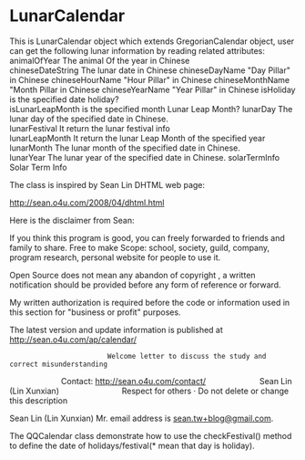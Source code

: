 # LunarCalendar
This is LunarCalendar object which extends GregorianCalendar object, user can get the following lunar information by reading related attributes:
animalOfYear      The animal Of the year in Chinese    
chineseDateString The lunar date in Chinese
chineseDayName    "Day Pillar" in Chinese
chineseHourName   "Hour Pillar" in Chinese
chineseMonthName  "Month Pillar in Chinese
chineseYearName   "Year Pillar" in Chinese
isHoliday         is the specified date holiday?        
isLunarLeapMonth  is the specified month Lunar Leap Month?
lunarDay          The lunar day of the specified date in Chinese.         
lunarFestival     It return the lunar festival info   
lunarLeapMonth    It return the lunar Leap Month of the specified year  
lunarMonth        The lunar month of the specified date in Chinese.          
lunarYear         The lunar year of the specified date in Chinese.
solarTermInfo     Solar Term Info    

The class is inspired by Sean Lin DHTML web page:

http://sean.o4u.com/2008/04/dhtml.html

Here is the disclaimer from Sean:

If you think this program is good, you can freely forwarded to friends and family to share. Free to make
Scope: school, society, guild, company, program research, personal website for people to use it.


Open Source does not mean any abandon of copyright , a written notification should be provided before 
any form of reference or forward.

My written authorization is required before the code or information used in this section for "business or profit" purposes.

The latest version and update information is published at http://sean.o4u.com/ap/calendar/


							Welcome letter to discuss the study and correct misunderstanding
                       		Contact: http://sean.o4u.com/contact/
                       		Sean Lin (Lin Xunxian)
                           	Respect for others ‧ Do not delete or change this description

Sean Lin (Lin Xunxian) Mr. email address is sean.tw+blog@gmail.com.

The QQCalendar class demonstrate how to use the checkFestival() method to define the date of holidays/festival(* mean that day is holiday).

